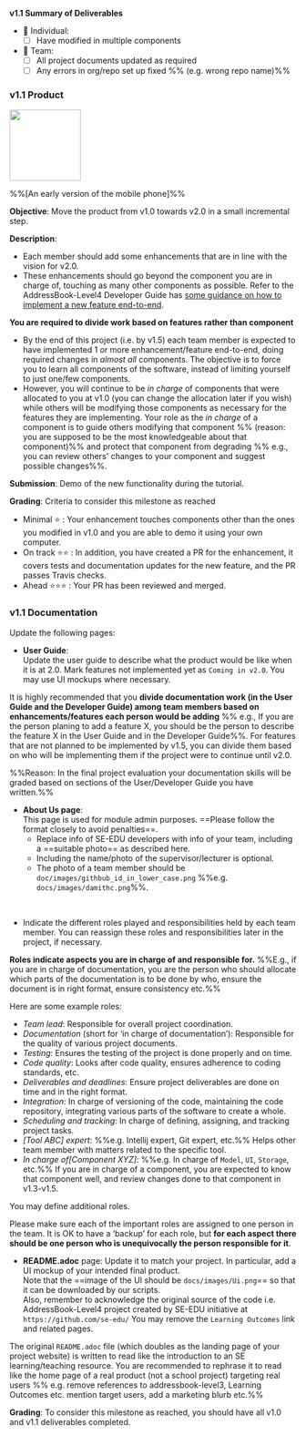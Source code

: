 <tip-box> 

**v1.1 Summary of Deliverables**

* :bust_in_silhouette: Individual:
  - [ ] Have modified in multiple components
* :busts_in_silhouette: Team:
  - [ ] All project documents updated as required
  - [ ] Any errors in org/repo set up fixed %%&nbsp;(e.g. wrong repo name)%%

</tip-box>

<div id="product">

### v1.1 Product

<img src="{{baseUrl}}/admin/images/v01demo.png" width="125px"><br/>

%%[An early version of the mobile phone]%%

**Objective**: Move the product from v1.0 towards v2.0 in a small incremental step.

**Description**: 
* Each member should add some enhancements that are in line with the vision for v2.0.  
* These enhancements should go beyond the component you are in charge of, touching as many other components as possible. Refer to the AddressBook-Level4 Developer Guide has [some guidance on how to implement a new feature end-to-end](https://nus-cs2103-ay1718s2.github.io/addressbook-level4/DeveloperGuide.html#creating-a-new-command-code-remark-code).

<tip-box type="important">

**You are required to divide work based on features rather than component**

 * By the end of this project (i.e. by v1.5) each team member is expected to have implemented 1 or more enhancement/feature end-to-end, doing required changes in _almost all_ components. The objective is to force you to learn all components of the software, instead of limiting yourself to just one/few components.
 * However, you will continue to be _in charge_ of components that were allocated to you at v1.0 (you can change the allocation later if you wish) while others will be modifying those components as necessary for the features they are implementing. Your role as the _in charge_ of a component is to guide others modifying that component %%&nbsp;(reason: you are supposed to be the most knowledgeable about that component)%% and protect that component from degrading %%&nbsp;e.g., you can review others' changes to your component and suggest possible changes%%.
 
</tip-box>

**Submission**: Demo of the new functionality during the tutorial.

**Grading**: Criteria to consider this milestone as reached
* Minimal :star: : Your enhancement touches components other than the ones you modified in v1.0 and you are able to demo it using your own computer. 
* On track :star::star: : In addition, you have created a PR for the enhancement, it covers tests and documentation updates for the new feature, and the PR passes Travis checks.
* Ahead :star::star::star: : Your PR has been reviewed and merged.
 
</div>
<div id="documentation">

### v1.1 Documentation

Update the following pages:  


* **User Guide**:  
    Update the user guide to describe what the product would be like when it is at 2.0.  Mark features not implemented yet as `Coming in v2.0`. You may use UI mockups where necessary. 

<tip-box type="tip"> 

It is highly recommended that you **divide documentation work (in the User Guide and the Developer Guide) among team members based on enhancements/features each person would be adding** %%&nbsp;e.g., If you are the person planing to add a feature X, you should be the person to describe the feature X in the User Guide and in the Developer Guide%%. For features that are not planned to be implemented by v1.5, you can divide them based on who will be implementing them if the project were to continue until v2.0.

%%Reason: In the final project evaluation your documentation skills will be graded based on sections of the User/Developer Guide you have written.%%
  
</tip-box>

* **About Us page**:  
  This page is used for module admin purposes. ==Please follow the format closely to avoid penalties==. 
  * Replace info of SE-EDU developers with info of your team, including a ==suitable photo== as described <trigger trigger="click" for="modal:v11-photo">here</trigger>.  
  * Including the name/photo of the supervisor/lecturer is optional. 
  * The photo of a team member should be `doc/images/githbub_id_in_lower_case.png` %%e.g. `docs/images/damithc.png`%%.

<modal title="Admin &raquo; Choosing a profile photo" id="modal:v11-photo">
  <include src="profilePhoto.md"/>
</modal>

* Indicate the different roles played and responsibilities held by each team member. You can reassign these roles and responsibilities later in the project, if necessary.  

<panel header="More info on _roles and responsibilities_">

  **Roles indicate aspects you are in charge of and responsible for.** %%E.g., if you are in charge of documentation, you are the person who should allocate which parts of the documentation is to be done by who, ensure the document is in right format, ensure consistency etc.%%  
  
  Here are some example roles:

  * _Team lead_: Responsible for overall project coordination.
  * _Documentation_ (short for ‘in charge of documentation’): Responsible for the quality of various project documents.
  * _Testing_: Ensures the testing of the project is done properly and on time.
  * _Code quality_: Looks after code quality, ensures adherence to coding standards, etc.
  * _Deliverables and deadlines_: Ensure project deliverables are done on time and in the right format.
  * _Integration_: In charge of versioning of the code, maintaining the code repository, integrating various parts of the software to create a whole.
  * _Scheduling and tracking_: In charge of defining, assigning, and tracking project tasks.
  * _[Tool ABC] expert_: %%e.g. Intellij expert, Git expert, etc.%% Helps other team member with matters related to the specific tool.
  * _In charge of[Component XYZ]_: %%e.g. In charge of `Model`, `UI`, `Storage`, etc.%% If you are in charge of a component, you are expected to know that component well, and review changes done to that component in v1.3-v1.5.

  You may define additional roles.

  Please make sure each of the important roles are assigned to one person in the team. It is OK to have a ‘backup’ for each role, but **for each aspect there should be one person who is unequivocally the person responsible for it**.
    
</panel><p/>

* **README.adoc** page: Update it to match your project. In particular, add a UI mockup of your intended final product.  
    Note that the ==image of the UI should be `docs/images/Ui.png`== so that it can be downloaded by our scripts.  
    Also, remember to acknowledge the original source of the code i.e. AddressBook-Level4 project created by SE-EDU initiative at `https://github.com/se-edu/`
    You may remove the `Learning Outcomes` link and related pages.
    
<tip-box type="tip"> 

The original `README.adoc` file (which doubles as the landing page of your project website) is written to read like the introduction to an SE learning/teaching resource. You are recommended to rephrase it to read like the home page of a real product (not a school project) targeting real users %%&nbsp;e.g. remove references to addressbook-level3, Learning Outcomes etc. mention target users, add a marketing blurb etc.%%

</tip-box>

**Grading**: To consider this milestone as reached, you should have all v1.0 and v1.1 deliverables completed.

</div>